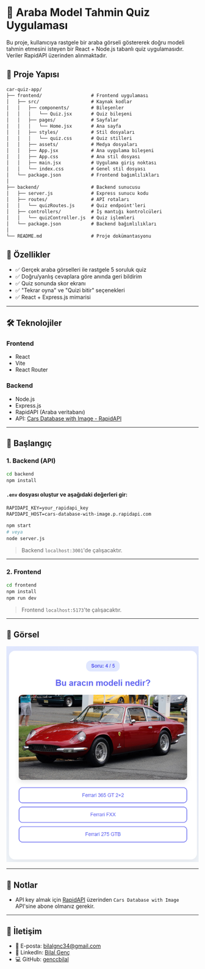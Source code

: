 # 🚗 Araba Model Tahmin Quiz Uygulaması

Bu proje, kullanıcıya rastgele bir araba görseli göstererek doğru modeli tahmin etmesini isteyen bir React + Node.js tabanlı quiz uygulamasıdır. Veriler RapidAPI üzerinden alınmaktadır.

## 📁 Proje Yapısı

```
car-quiz-app/
├── frontend/                  # Frontend uygulaması
│   ├── src/                   # Kaynak kodlar
│   │   ├── components/        # Bileşenler
│   │   │   └── Quiz.jsx       # Quiz bileşeni
│   │   ├── pages/             # Sayfalar
│   │   │   └── Home.jsx       # Ana sayfa
│   │   ├── styles/            # Stil dosyaları
│   │   │   └── quiz.css       # Quiz stilleri
│   │   ├── assets/            # Medya dosyaları
│   │   ├── App.jsx            # Ana uygulama bileşeni
│   │   ├── App.css            # Ana stil dosyası
│   │   ├── main.jsx           # Uygulama giriş noktası
│   │   └── index.css          # Genel stil dosyası
│   └── package.json           # Frontend bağımlılıkları
│
├── backend/                   # Backend sunucusu
│   ├── server.js              # Express sunucu kodu
│   ├── routes/                # API rotaları
│   │   └── quizRoutes.js      # Quiz endpoint'leri
│   ├── controllers/           # İş mantığı kontrolcüleri
│   │   └── quizController.js  # Quiz işlemleri                  
│   └── package.json           # Backend bağımlılıkları
│
└── README.md                  # Proje dokümantasyonu
```

## 🌟 Özellikler

- ✅ Gerçek araba görselleri ile rastgele 5 soruluk quiz
- ✅ Doğru/yanlış cevaplara göre anında geri bildirim
- ✅ Quiz sonunda skor ekranı
- ✅ "Tekrar oyna" ve "Quizi bitir" seçenekleri
- ✅ React + Express.js mimarisi

---

## 🛠️ Teknolojiler

### Frontend

- React
- Vite
- React Router

### Backend

- Node.js
- Express.js
- RapidAPI (Araba veritabanı)
- API: [Cars Database with Image - RapidAPI](https://rapidapi.com/eu-QaXsyBmEj/api/cars-database-with-image)

---

## 🚀 Başlangıç

### 1. Backend (API)

```bash
cd backend
npm install
```

#### `.env` dosyası oluştur ve aşağıdaki değerleri gir:

```
RAPIDAPI_KEY=your_rapidapi_key
RAPIDAPI_HOST=cars-database-with-image.p.rapidapi.com
```

```bash
npm start
# veya
node server.js
```

> Backend `localhost:3001`'de çalışacaktır.

---

### 2. Frontend

```bash 
cd frontend
npm install
npm run dev
```

> Frontend `localhost:5173`'te çalışacaktır.

---

## 📸 Görsel 

![Quiz Ekranı](./frontend/public/quiz.png)

---

## 📝 Notlar

- API key almak için [RapidAPI](https://rapidapi.com) üzerinden `Cars Database with Image` API'sine abone olmanız gerekir.

---


## 📧 İletişim

- 📧 E-posta: bilalgnc34@gmail.com
- 🔗 LinkedIn: [Bilal Genç](https://www.linkedin.com/in/bilalgnc/)
- 💻 GitHub: [genccbilal](https://github.com/genccbilal/)
